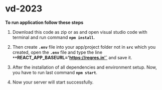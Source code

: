 # vd-2023

**To run application follow these steps**

1. Download this code as zip or as and open visual studio code with terminal and run command **`npm install`**.

2. Then create **`.env`** file into your app/project folder not in **`src`** which you created, open the **`.env`** file and type the line **`
**`REACT_APP_BASEURL='https://reqres.in'`**
and save it.

4. After the installation of all dependencies and environment setup. Now, you have to run last command **`npm start`**.

5. Now your server will start successfully.
